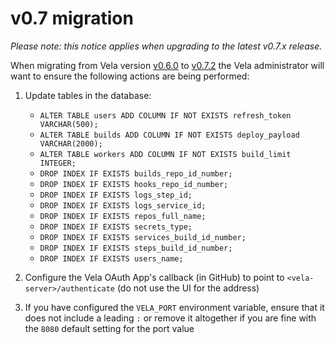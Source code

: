 # v0.7 migration

_Please note: this notice applies when upgrading to the latest v0.7.x release._

When migrating from Vela version [v0.6.0](https://github.com/go-vela/community/blob/master/releases/v0.6.0.md) to [v0.7.2](https://github.com/go-vela/community/blob/master/releases/v0.7.2.md) the Vela administrator will want to ensure the following actions are being performed:

1. Update tables in the database:
   * `ALTER TABLE users ADD COLUMN IF NOT EXISTS refresh_token VARCHAR(500);`
   * `ALTER TABLE builds ADD COLUMN IF NOT EXISTS deploy_payload VARCHAR(2000);`
   * `ALTER TABLE workers ADD COLUMN IF NOT EXISTS build_limit INTEGER;`
   * `DROP INDEX IF EXISTS builds_repo_id_number;`
   * `DROP INDEX IF EXISTS hooks_repo_id_number;`
   * `DROP INDEX IF EXISTS logs_step_id;`
   * `DROP INDEX IF EXISTS logs_service_id;`
   * `DROP INDEX IF EXISTS repos_full_name;`
   * `DROP INDEX IF EXISTS secrets_type;`
   * `DROP INDEX IF EXISTS services_build_id_number;`
   * `DROP INDEX IF EXISTS steps_build_id_number;`
   * `DROP INDEX IF EXISTS users_name;`

1. Configure the Vela OAuth App's callback (in GitHub) to point to `<vela-server>/authenticate` (do not use the UI for the address)

1. If you have configured the `VELA_PORT` environment variable, ensure that it does not include a leading `:` or remove it altogether if you are fine with the `8080` default setting for the port value